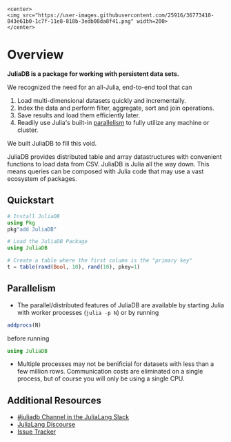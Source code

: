 ```@raw html
<center>
<img src="https://user-images.githubusercontent.com/25916/36773410-843e61b0-1c7f-11e8-818b-3edb08da8f41.png" width=200>
</center>
```

# Overview

**JuliaDB is a package for working with persistent data sets.**

We recognized the need for an all-Julia, end-to-end tool that can

1. Load multi-dimensional datasets quickly and incrementally.
2. Index the data and perform filter, aggregate, sort and join operations.
3. Save results and load them efficiently later.
4. Readily use Julia's built-in [parallelism](https://docs.julialang.org/en/stable/manual/parallel-computing/) to fully utilize any machine or cluster.

We built JuliaDB to fill this void.

JuliaDB provides distributed table and array datastructures with convenient functions to load data from CSV. JuliaDB is Julia all the way down. This means queries can be composed with Julia code that may use a vast ecosystem of packages.


## Quickstart

```julia
# Install JuliaDB
using Pkg
pkg"add JuliaDB"

# Load the JuliaDB Package
using JuliaDB

# Create a table where the first column is the "primary key"
t = table(rand(Bool, 10), rand(10), pkey=1)
```

## Parallelism

- The parallel/distributed features of JuliaDB are available by starting Julia with worker processes (`julia -p N`) or by running

```julia
addprocs(N)
```

before running

```julia
using JuliaDB
```

- Multiple processes may not be benificial for datasets with less than a few million rows. Communication costs are eliminated on a single process, but of course you will only be using a single CPU.

## Additional Resources

- [#juliadb Channel in the JuliaLang Slack](https://julialang.slack.com/messages/C86LDBEBD/)
- [JuliaLang Discourse](https://discourse.julialang.org)
- [Issue Tracker](https://github.com/JuliaComputing/JuliaDB.jl/issues)